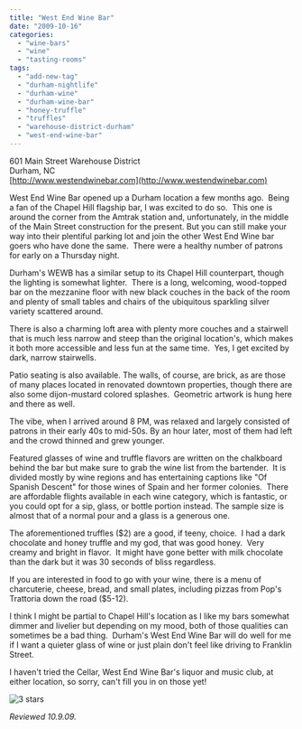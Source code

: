 ```yaml
---
title: "West End Wine Bar"
date: "2009-10-16"
categories:
  - "wine-bars"
  - "wine"
  - "tasting-rooms"
tags:
  - "add-new-tag"
  - "durham-nightlife"
  - "durham-wine"
  - "durham-wine-bar"
  - "honey-truffle"
  - "truffles"
  - "warehouse-district-durham"
  - "west-end-wine-bar"
---
```


601 Main Street Warehouse District\
Durham, NC\
[http://www.westendwinebar.com](http://www.westendwinebar.com)

West End Wine Bar opened up a Durham location a few months ago.  Being a fan of the Chapel Hill flagship bar, I was excited to do so.  This one is around the corner from the Amtrak station and, unfortunately, in the middle of the Main Street construction for the present. But you can still make your way into their plentiful parking lot and join the other West End Wine bar goers who have done the same.  There were a healthy number of patrons for early on a Thursday night.

Durham's WEWB has a similar setup to its Chapel Hill counterpart, though the lighting is somewhat lighter.  There is a long, welcoming, wood-topped bar on the mezzanine floor with new black couches in the back of the room and plenty of small tables and chairs of the ubiquitous sparkling silver variety scattered around.

There is also a charming loft area with plenty more couches and a stairwell that is much less narrow and steep than the original location's, which makes it both more accessible and less fun at the same time.  Yes, I get excited by dark, narrow stairwells.

Patio seating is also available. The walls, of course, are brick, as are those of many places located in renovated downtown properties, though there are also some dijon-mustard colored splashes.  Geometric artwork is hung here and there as well.

The vibe, when I arrived around 8 PM, was relaxed and largely consisted of patrons in their early 40s to mid-50s. By an hour later, most of them had left and the crowd thinned and grew younger.

Featured glasses of wine and truffle flavors are written on the chalkboard behind the bar but make sure to grab the wine list from the bartender.  It is divided mostly by wine regions and has entertaining captions like "Of Spanish Descent" for those wines of Spain and her former colonies.  There are affordable flights available in each wine category, which is fantastic, or you could opt for a sip, glass, or bottle portion instead. The sample size is almost that of a normal pour and a glass is a generous one.

The aforementioned truffles ($2) are a good, if teeny, choice.  I had a dark chocolate and honey truffle and my god, that was good honey.  Very creamy and bright in flavor.  It might have gone better with milk chocolate than the dark but it was 30 seconds of bliss regardless.

If you are interested in food to go with your wine, there is a menu of charcuterie, cheese, bread, and small plates, including pizzas from Pop's Trattoria down the road ($5-12).

I think I might be partial to Chapel Hill's location as I like my bars somewhat dimmer and livelier but depending on my mood, both of those qualities can sometimes be a bad thing.  Durham's West End Wine Bar will do well for me if I want a quieter glass of wine or just plain don't feel like driving to Franklin Street.

I haven't tried the Cellar, West End Wine Bar's liquor and music club, at either location, so sorry, can't fill you in on those yet!




<div class="caption">

![3 stars](http://s3.amazonaws.com/thegourmez-wpmedia/2009/02/rating_avocado1.gif "rating_avocado1")</div>


_Reviewed 10.9.09._
